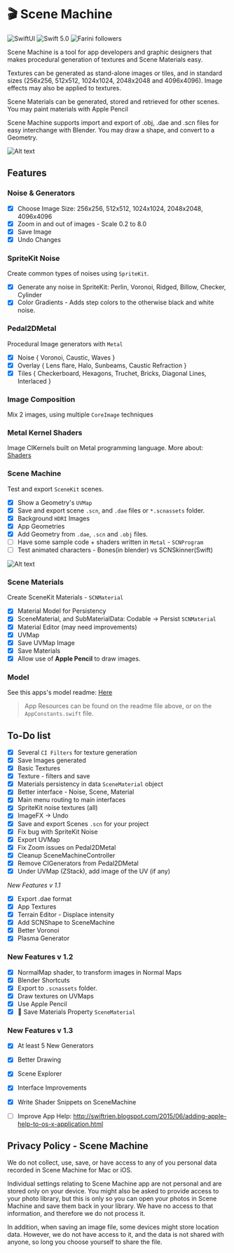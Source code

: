 # 🎬 Scene Machine
<p>
<img src="https://img.shields.io/badge/platforms-macOS_11.2_-orange.svg" alt="SwiftUI" />
<img src="https://img.shields.io/badge/Swift-5.1-orange.svg" alt="Swift 5.0" />
<img src="https://img.shields.io/github/followers/Farini?label=Follow" alt="Farini followers" />
</p>

Scene Machine is a tool for app developers and graphic designers that makes procedural generation of textures and Scene Materials easy. 

Textures can be generated as stand-alone images or tiles, and in standard sizes (256x256, 512x512, 1024x1024, 2048x2048 and 4096x4096). Image effects may also be applied to textures.

Scene Materials can be generated, stored and retrieved for other scenes. You may paint materials with Apple Pencil

Scene Machine supports import and export of .obj, .dae and .scn files for easy interchange with Blender. You may draw a shape, and convert to a Geometry.

![Alt text](https://user-images.githubusercontent.com/5069713/115817657-40738a80-a3c9-11eb-8f5c-9c586c1ff0af.png)


## Features

### Noise & Generators

- [X] Choose Image Size: 256x256, 512x512, 1024x1024, 2048x2048, 4096x4096
- [X] Zoom in and out of images - Scale 0.2 to 8.0
- [X] Save Image
- [X] Undo Changes

### SpriteKit Noise
Create common types of noises using `SpriteKit`.

- [X] Generate any noise in SpriteKit: Perlin, Voronoi, Ridged, Billow, Checker, Cylinder
- [X] Color Gradients - Adds step colors to the otherwise black and white noise.

### Pedal2DMetal
Procedural Image generators with `Metal`

- [X] Noise { Voronoi, Caustic, Waves }
- [X] Overlay { Lens flare, Halo, Sunbeams, Caustic Refraction }
- [X] Tiles { Checkerboard, Hexagons, Truchet, Bricks, Diagonal Lines, Interlaced }

### Image Composition
Mix 2 images, using multiple `CoreImage` techniques

### Metal Kernel Shaders
Image CIKernels built on Metal programming language.
More about: [Shaders](https://github.com/Farini/Scene-Machine/blob/main/Scene%20Machine/Shaders/ShadersReadme.md#about-shaders)

### Scene Machine
Test and export `SceneKit` scenes.

- [X] Show a Geometry's `UVMap`
- [X] Save and export scene `.scn`, and `.dae` files or `*.scnassets` folder.
- [X] Background `HDRI` Images
- [X] App Geometries
- [X] Add Geometry from `.dae`, `.scn` and `.obj` files.
- [ ] Have some sample code + shaders written in `Metal`  - `SCNProgram`
- [ ] Test animated characters - Bones(in blender) vs SCNSkinner(Swift)

![Alt text](https://user-images.githubusercontent.com/5069713/115817718-6731c100-a3c9-11eb-8f38-03e8f4298bc7.png)

### Scene Materials
Create SceneKit Materials - `SCNMaterial`

- [X] Material Model for Persistency
- [X] SceneMaterial, and SubMaterialData: Codable -> Persist `SCNMaterial`
- [X] Material Editor (may need improvements)
- [X] UVMap
- [X] Save UVMap Image
- [X] Save Materials
- [X] Allow use of **Apple Pencil** to draw images.
    
### Model
See this apps's model readme: [Here](https://github.com/Farini/Scene-Machine/blob/main/Scene%20Machine/Model/ModelReadme.md#scene-machine-data-model)

> App Resources can be found on the readme file above, or on the `AppConstants.swift` file.


## To-Do list

- [X] Several `CI Filters` for texture generation
- [X] Save Images generated
- [X] Basic Textures
- [X] Texture - filters and save
- [X] Materials persistency in data `SceneMaterial` object
- [X] Better interface - Noise, Scene, Material
- [X] Main menu routing to main interfaces
- [X] SpriteKit noise textures (all)
- [X] ImageFX -> Undo
- [X] Save and export Scenes `.scn` for your project
- [X] Fix bug with SpriteKit Noise
- [X] Export UVMap
- [X] Fix Zoom issues on Pedal2DMetal
- [X] Cleanup SceneMachineController
- [X] Remove CIGenerators from Pedal2DMetal
- [X] Under UVMap (ZStack), add image of the UV (if any)

*New Features v 1.1*
- [X] Export .dae format
- [X] App Textures
- [X] Terrain Editor - Displace intensity
- [X] Add SCNShape to SceneMachine
- [X] Better Voronoi
- [X] Plasma Generator

### New Features v 1.2
- [X] NormalMap shader, to transform images in Normal Maps
- [X] Blender Shortcuts
- [X] Export to `.scnassets` folder.
- [X] Draw textures on UVMaps
- [X] Use Apple Pencil
- [X] 💾 Save Materials Property `SceneMaterial`

### New Features v 1.3
- [X] At least 5 New Generators
- [X] Better Drawing
- [X] Scene Explorer
- [X] Interface Improvements
- [X] Write Shader Snippets on SceneMachine

- [ ] Improve App Help: http://swiftrien.blogspot.com/2015/06/adding-apple-help-to-os-x-application.html


## Privacy Policy - Scene Machine

We do not collect, use, save, or have access to any of you personal data recorded in Scene Machine for Mac or iOS.

Individual settings relating to Scene Machine app are not personal and are stored only on your device. You might also be asked to provide access to your photo library, but this is only so you can open your photos in Scene Machine and save them back in your library. We have no access to that information, and therefore we do not process it.

In addition, when saving an image file, some devices might store location data. However, we do not have access to it, and the data is not shared with anyone, so long you choose yourself to share the file.
